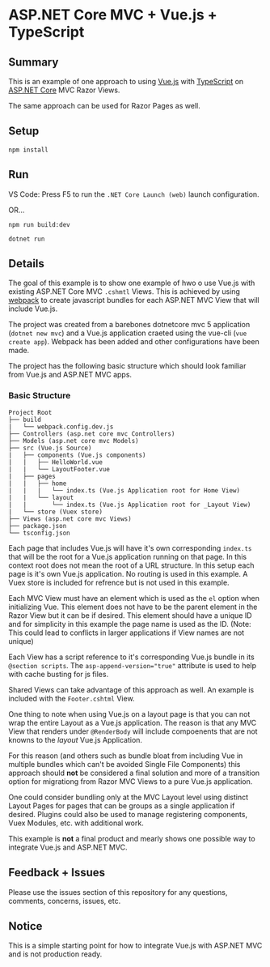 # ASP.NET Core MVC + Vue.js + TypeScript

## Summary
This is an example of one approach to using [Vue.js](https://vuuejs.org) with [TypeScript](https://www.typescriptlang.org) on [ASP.NET Core](https://dotnet.microsoft.com) MVC Razor Views. 

The same approach can be used for Razor Pages as well.

## Setup
```
npm install
```

## Run

VS Code: Press F5 to run the `.NET Core Launch (web)` launch configuration.

OR...

```
npm run build:dev

dotnet run
```

## Details
The goal of this example is to show one example of hwo o use Vue.js with existing ASP.NET Core MVC `.cshmtl` Views. This is achieved by using [webpack](https://webpack.js.org) to create javascript bundles for each ASP.NET MVC View that will include Vue.js. 

The project was created from a barebones dotnetcore mvc 5 application (`dotnet new mvc`) and a Vue.js application craeted using the vue-cli (`vue create app`). Webpack has been added and other configurations have been made. 

The project has the following basic structure which should look familiar from Vue.js and ASP.NET MVC apps.

### Basic Structure
```
Project Root
├── build
|   └── webpack.config.dev.js
├── Controllers (asp.net core mvc Controllers)
├── Models (asp.net core mvc Models)
├── src (Vue.js Source)
|   ├── components (Vue.js components)
|   |   ├── HelloWorld.vue
|   |   └── LayoutFooter.vue
|   ├── pages
|   |   ├── home
|   |   |   └── index.ts (Vue.js Application root for Home View)
|   |   └── layout
|   |       └── index.ts (Vue.js Application root for _Layout View)
|   └── store (Vuex store)
├── Views (asp.net core mvc Views)
├── package.json
└── tsconfig.json
```

Each page that includes Vue.js will have it's own corresponding `index.ts` that will be the root for a Vue.js application running on that page. In this context root does not mean the root of a URL structure. In this setup each page is it's own Vue.js application. No routing is used in this example. A Vuex store is included for refrence but is not used in this example.

Each MVC View must have an element which is used as the `el` option when initializing Vue. This element does not have to be the parent element in the Razor View but it can be if desired. This element should have a unique ID and for simplicity in this example the page name is used as the ID. (Note: This could lead to conflicts in larger applications if View names are not unique)

Each View has a script reference to it's corresponding Vue.js bundle in its `@section scripts`. The `asp-append-version="true"` attribute is used to help with cache busting for js files.

Shared Views can take advantage of this approach as well. An example is included with the `Footer.cshtml` View.

One thing to note when using Vue.js on a layout page is that you can not wrap the entire Layout as a Vue.js application. The reason is that any MVC View that renders under `@RenderBody` will include compoenents that are not knowns to the *layout* Vue.js Application. 

For this reason (and others such as bundle bloat from including Vue in multiple bundles which can't be avoided Single File Components) this approach should **not** be considered a final solution and more of a transition option for migrationg from Razor MVC Views to a pure Vue.js application.

One could consider bundling only at the MVC Layout level using distinct Layout Pages for pages that can be groups as a single application if desired. Plugins could also be used to manage registering components, Vuex Modules, etc. with additional work.

This example is **not** a final product and mearly shows one possible way to integrate Vue.js and ASP.NET MVC.

## Feedback + Issues
Please use the issues section of this repository for any questions, comments, concerns, issues, etc.

## Notice
This is a simple starting point for how to integrate Vue.js with ASP.NET MVC and is not production ready. 